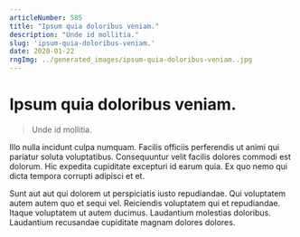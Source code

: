```yaml
---
articleNumber: 585
title: "Ipsum quia doloribus veniam."
description: "Unde id mollitia."
slug: 'ipsum-quia-doloribus-veniam.'
date: 2020-01-22
rngImg: ../generated_images/ipsum-quia-doloribus-veniam..jpg
---
```


# Ipsum quia doloribus veniam.

> Unde id mollitia.

Illo nulla incidunt culpa numquam. Facilis officiis perferendis ut animi qui pariatur soluta voluptatibus. Consequuntur velit facilis dolores commodi est dolorum. Hic expedita cupiditate excepturi id earum quia. Ex quo nemo qui dicta tempora corrupti adipisci et et.
 Sunt aut aut qui dolorem ut perspiciatis iusto repudiandae. Qui voluptatem autem autem quo et sequi vel. Reiciendis voluptatem qui et repudiandae. Itaque voluptatem ut autem ducimus. Laudantium molestias doloribus. Laudantium recusandae cupiditate magnam dolores dolores.
